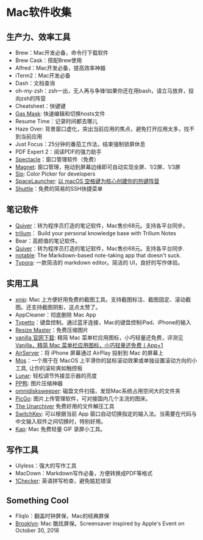 # Mac软件收集
## 生产力、效率工具
* Brew：Mac开发必备，命令行下载软件
* Brew Cask：搭配Brew使用
* Alfred：Mac开发必备，提高效率神器
* iTerm2：Mac开发必备
* Dash：文档查询
* oh-my-zsh：zsh一出，无人再与争锋!如果你还在用bash，请立马放弃，投向zsh的阵营
* Cheatsheet：快键键
* [Gas Mask](http://download.cnet.com/Gas-Mask/3000-2651_4-76117760.html): 快速编辑和切换hosts文件
* Resume Time：记录时间都去哪儿
* Haze Over: 背景窗口虚化，突出当前应用的焦点，避免打开应用太多，找不到当前应用
* Just Focus：25分钟的番茄工作法，结束强制锁屏休息
* PDF Expert 2：阅读PDF的强力助手
* [Spectacle](https://www.spectacleapp.com/)：窗口管理软件（免费）
* [Magnet](http://xclient.info/s/magnet.html?t=afab22706d3b9a4be30601c7989eec7c9902b83d#versions): 窗口管理，拖动到屏幕边缘即可自动实现全屏、1/2屏、1/3屏
* [Sip](https://www.macupdate.com/app/mac/42337/sip): Color Picker for developers
* [SpaceLauncher](https://spacelauncherapp.com/): [以 macOS 空格键为核心创建你的热键阵营](https://www.waerfa.com/spacelauncher-review)
* [Shuttle](http://fitztrev.github.io/shuttle/)：免费的简易的SSH快捷菜单

## 笔记软件
* [Quiver](https://happenapps.com/#quiver)：转为程序员打造的笔记软件，Mac售价68元。支持各平台同步。
* [trilium](https://github.com/zadam/trilium)： Build your personal knowledge base with Trilium Notes
* Bear：高颜值的笔记软件。 
* [Quiver](https://happenapps.com/#quiver)：转为程序员打造的笔记软件，Mac售价68元。支持各平台同步.
* [notable](https://github.com/notable/notable): The Markdown-based note-taking app that doesn't suck.
* [Typora](https://typora.io/): 一款简洁的 markdown editor。简洁的 UI，良好的写作体验。 
## 实用工具
* [xnip](https://zh.xnipapp.com/): Mac 上方便好用免费的截图工具。支持截图标注、截图固定、滚动截图。还支持截图阴影，这点太赞了。
* AppCleaner：彻底删除 Mac App
* [Typetto](https://itunes.apple.com/us/app/typeeto-remote-full-size-bluetooth/id970502923?mt=12)：键盘控制。通过蓝牙连接，Mac的键盘控制iPad、iPhone的输入
* [Resize Master](https://itunes.apple.com/cn/app/resize-master/id1025306797?mt=12)：免费压缩图片
* [vanilla 官网下载](http://matthewpalmer.net/vanilla/): 精简 Mac 菜单栏应用图标，小巧轻量还免费，评测见 [Vanilla，精简 Mac 菜单栏应用图标，小巧轻量还免费丨App+1](https://sspai.com/post/39036)
* [AirServer](http://www.airserver.com/)：将 iPhone 屏幕通过 AirPlay 投射到 Mac 的屏幕上
* [Mos](https://github.com/Caldis/Mos)：一个用于在 MacOS 上平滑你的鼠标滚动效果或单独设置滚动方向的小工具, 让你的滚轮爽如触控板
* [Lunar](https://lunar.fyi/): 轻松调节外接显示器的亮度
* [PP鸭](http://ppduck.com/): 图片压缩神器
* [omnidisksweeper](https://omnidisksweeper.en.softonic.com/mac): 磁盘文件扫描，发现Mac系统占用空间大的文件夹
* [PicGo](https://github.com/Molunerfinn/PicGo): 图片上传管理软件，可对接国内几个主流的图床。
* [The Unarchiver](https://theunarchiver.com/) 免费好用的文件解压工具
* [SwitchKey](https://github.com/itsuhane/SwitchKey): 可以根据当前 App 窗口自动切换指定的输入法。当需要在代码与中文输入软件之间切换时，特别好用。
* [Kap](https://getkap.co/): Mac 免费轻量 GIF 录屏小工具。

## 写作工具
* Ulyless：强大的写作工具
* MacDown：Markdown写作必备，方便转换成PDF等格式
* [1Checker](http://www.1checker.com/): 英语拼写检查，避免尴尬错误
## Something Cool
* Fliqlo：翻盖时钟屏保，Mac的经典屏保
* [Brooklyn](https://github.com/pedrommcarrasco/Brooklyn): Mac 酷炫屏保。Screensaver inspired by Apple's Event on October 30, 2018
